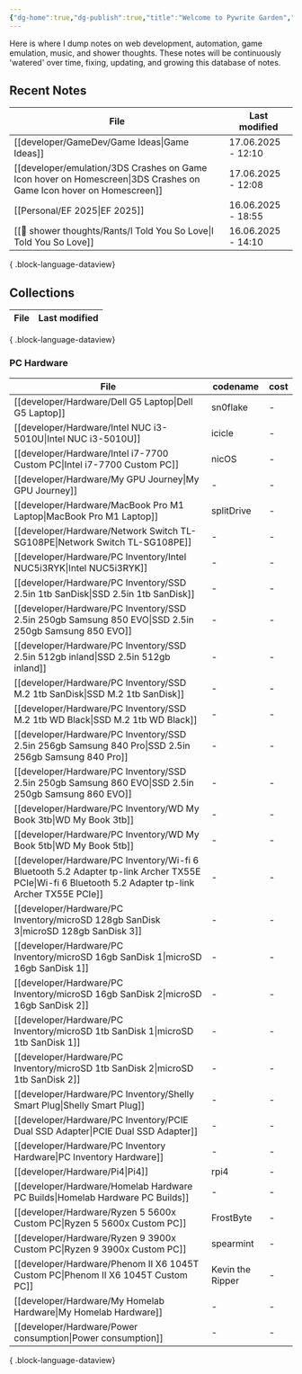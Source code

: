 ```yaml
---
{"dg-home":true,"dg-publish":true,"title":"Welcome to Pywrite Garden","permalink":"/index/","tags":["gardenEntry"],"dgPassFrontmatter":true}
---
```



Here is where I dump notes on web development, automation, game emulation, music, and shower thoughts. These notes will be continuously 'watered' over time, fixing, updating, and growing this database of notes. 

## Recent Notes
| File                                                                                                                  | Last modified      |
| --------------------------------------------------------------------------------------------------------------------- | ------------------ |
| [[developer/GameDev/Game Ideas\|Game Ideas]]                                                                       | 17.06.2025 - 12:10 |
| [[developer/emulation/3DS Crashes on Game Icon hover on Homescreen\|3DS Crashes on Game Icon hover on Homescreen]] | 17.06.2025 - 12:08 |
| [[Personal/EF 2025\|EF 2025]]                                                                                      | 16.06.2025 - 18:55 |
| [[🚿 shower thoughts/Rants/I Told You So Love\|I Told You So Love]]                                                | 16.06.2025 - 14:10 |

{ .block-language-dataview}

## Collections
| File | Last modified |
| ---- | ------------- |

{ .block-language-dataview}

### PC Hardware
| File                                                                                                                                                    | codename         | cost |
| ------------------------------------------------------------------------------------------------------------------------------------------------------- | ---------------- | ---- |
| [[developer/Hardware/Dell G5 Laptop\|Dell G5 Laptop]]                                                                                                | sn0flake         | \-   |
| [[developer/Hardware/Intel NUC i3-5010U\|Intel NUC i3-5010U]]                                                                                        | icicle           | \-   |
| [[developer/Hardware/Intel i7-7700 Custom PC\|Intel i7-7700 Custom PC]]                                                                              | nicOS            | \-   |
| [[developer/Hardware/My GPU Journey\|My GPU Journey]]                                                                                                | \-               | \-   |
| [[developer/Hardware/MacBook Pro M1 Laptop\|MacBook Pro M1 Laptop]]                                                                                  | splitDrive       | \-   |
| [[developer/Hardware/Network Switch TL-SG108PE\|Network Switch TL-SG108PE]]                                                                          | \-               | \-   |
| [[developer/Hardware/PC Inventory/Intel NUC5i3RYK\|Intel NUC5i3RYK]]                                                                                 | \-               | \-   |
| [[developer/Hardware/PC Inventory/SSD 2.5in 1tb SanDisk\|SSD 2.5in 1tb SanDisk]]                                                                     | \-               | \-   |
| [[developer/Hardware/PC Inventory/SSD 2.5in 250gb Samsung 850 EVO\|SSD 2.5in 250gb Samsung 850 EVO]]                                                 | \-               | \-   |
| [[developer/Hardware/PC Inventory/SSD 2.5in 512gb inland\|SSD 2.5in 512gb inland]]                                                                   | \-               | \-   |
| [[developer/Hardware/PC Inventory/SSD M.2 1tb SanDisk\|SSD M.2 1tb SanDisk]]                                                                         | \-               | \-   |
| [[developer/Hardware/PC Inventory/SSD M.2 1tb WD Black\|SSD M.2 1tb WD Black]]                                                                       | \-               | \-   |
| [[developer/Hardware/PC Inventory/SSD 2.5in 256gb Samsung 840 Pro\|SSD 2.5in 256gb Samsung 840 Pro]]                                                 | \-               | \-   |
| [[developer/Hardware/PC Inventory/SSD 2.5in 250gb Samsung 860 EVO\|SSD 2.5in 250gb Samsung 860 EVO]]                                                 | \-               | \-   |
| [[developer/Hardware/PC Inventory/WD My Book 3tb\|WD My Book 3tb]]                                                                                   | \-               | \-   |
| [[developer/Hardware/PC Inventory/WD My Book 5tb\|WD My Book 5tb]]                                                                                   | \-               | \-   |
| [[developer/Hardware/PC Inventory/Wi-fi 6 Bluetooth 5.2 Adapter tp-link Archer TX55E PCIe\|Wi-fi 6 Bluetooth 5.2 Adapter tp-link Archer TX55E PCIe]] | \-               | \-   |
| [[developer/Hardware/PC Inventory/microSD 128gb SanDisk 3\|microSD 128gb SanDisk 3]]                                                                 | \-               | \-   |
| [[developer/Hardware/PC Inventory/microSD 16gb SanDisk 1\|microSD 16gb SanDisk 1]]                                                                   | \-               | \-   |
| [[developer/Hardware/PC Inventory/microSD 16gb SanDisk 2\|microSD 16gb SanDisk 2]]                                                                   | \-               | \-   |
| [[developer/Hardware/PC Inventory/microSD 1tb SanDisk 1\|microSD 1tb SanDisk 1]]                                                                     | \-               | \-   |
| [[developer/Hardware/PC Inventory/microSD 1tb SanDisk 2\|microSD 1tb SanDisk 2]]                                                                     | \-               | \-   |
| [[developer/Hardware/PC Inventory/Shelly Smart Plug\|Shelly Smart Plug]]                                                                             | \-               | \-   |
| [[developer/Hardware/PC Inventory/PCIE Dual SSD Adapter\|PCIE Dual SSD Adapter]]                                                                     | \-               | \-   |
| [[developer/Hardware/PC Inventory Hardware\|PC Inventory Hardware]]                                                                                  | \-               | \-   |
| [[developer/Hardware/Pi4\|Pi4]]                                                                                                                      | rpi4             | \-   |
| [[developer/Hardware/Homelab Hardware PC Builds\|Homelab Hardware PC Builds]]                                                                        | \-               | \-   |
| [[developer/Hardware/Ryzen 5 5600x Custom PC\|Ryzen 5 5600x Custom PC]]                                                                              | FrostByte        | \-   |
| [[developer/Hardware/Ryzen 9 3900x Custom PC\|Ryzen 9 3900x Custom PC]]                                                                              | spearmint        | \-   |
| [[developer/Hardware/Phenom II X6 1045T Custom PC\|Phenom II X6 1045T Custom PC]]                                                                    | Kevin the Ripper | \-   |
| [[developer/Hardware/My Homelab Hardware\|My Homelab Hardware]]                                                                                      | \-               | \-   |
| [[developer/Hardware/Power consumption\|Power consumption]]                                                                                          | \-               | \-   |

{ .block-language-dataview}
